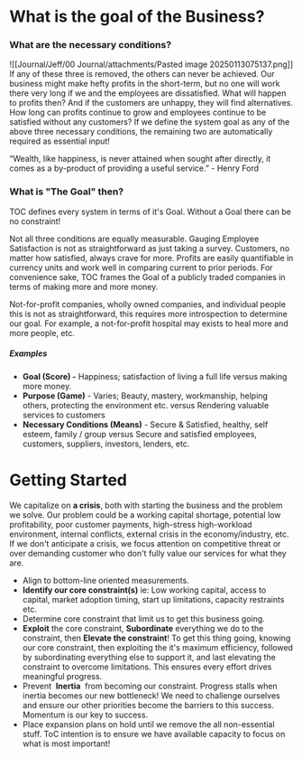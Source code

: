 # What is the goal of the Business?

### What are the necessary conditions? 

![[Journal/Jeff/00 Journal/attachments/Pasted image 20250113075137.png]]
If any of these three is removed, the others can never be achieved. Our business might make hefty profits in the short-term, but no one will work there very long if we and the employees are dissatisfied. What will happen to profits then? And if the customers are unhappy, they will find alternatives. How long can profits continue to grow and employees continue to be satisfied without any customers? If we define the system goal as any of the above three necessary conditions, the remaining two are automatically required as essential input!  
  
  “Wealth, like happiness, is never attained when sought after directly, it comes as a by-product of providing a useful service.” - Henry Ford  

### What is "The Goal" then?

TOC defines every system in terms of it's Goal. Without a Goal there can be no constraint! 

Not all three conditions are equally measurable. Gauging Employee Satisfaction is not as straightforward as just taking a survey. Customers, no matter how satisfied, always crave for more. Profits are easily quantifiable in currency units and work well in comparing current to prior periods. For convenience sake, TOC frames the Goal of a publicly traded companies in terms of making more and more money. 

Not-for-profit companies, wholly owned companies, and individual people this is not as straightforward, this requires more introspection to determine our goal. For example, a not-for-profit hospital may exists to heal more and more people, etc. 

##### Examples
- **Goal (Score) -** Happiness; satisfaction of living a full life versus making more money.
- **Purpose (Game)** - Varies; Beauty, mastery, workmanship, helping others, protecting the environment etc. versus Rendering valuable services to customers 
- **Necessary Conditions (Means)** - Secure & Satisfied, healthy, self esteem, family / group versus Secure and satisfied employees, customers, suppliers, investors, lenders, etc. 


# Getting Started

We capitalize on **a crisis**, both with starting the business and the problem we solve. Our problem could be a working capital shortage, potential low profitability, poor customer payments, high-stress high-workload environment, internal conflicts, external crisis in the economy/industry, etc. If we don't anticipate a crisis, we focus attention on competitive threat or over demanding customer who don't fully value our services for what they are.

- Align to bottom-line oriented measurements.
- **Identify our core constraint(s)** ie: Low working capital, access to capital, market adoption timing, start up limitations, capacity restraints etc.
- Determine core constraint that limit us to get this business going. 
- **Exploit** the core constraint, **Subordinate** everything we do to the constraint, then **Elevate the constraint**! To get this thing going, knowing our core constraint, then exploiting the it's maximum efficiency, followed by subordinating everything else to support it,  and last elevating the constraint to overcome limitations. This ensures every effort drives meaningful progress.
- Prevent  **Inertia**  from becoming our constraint. Progress stalls when inertia becomes our new bottleneck! We need to challenge ourselves and ensure our other priorities become the barriers to this success. Momentum is our key to success.
- Place expansion plans on hold until we remove the all non-essential stuff. ToC intention is to ensure we have available capacity to focus on what is most important!


